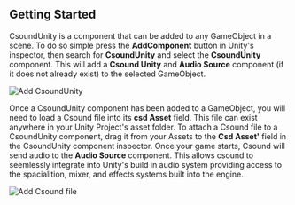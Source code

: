 ## Getting Started ##

CsoundUnity is a component that can be added to any GameObject in a scene. To do so simple press the **AddComponent** button in Unity's inspector, then search for **CsoundUnity** and select the **CsoundUnity** component. This will add a **Csound Unity** and **Audio Source**  component (if it does not already exist) to the selected GameObject.

<img src="images/addCsoundUnityComponent_v3.gif" alt="Add CsoundUnity"/>

Once a CsoundUnity component has been added to a GameObject, you will need to load a Csound file into its **csd Asset** field. This file can exist anywhere in your Unity Project's asset folder.
 To attach a Csound file to a CsoundUnity component, drag it from your Assets to the **Csd Asset'** field in the CsoundUnity component inspector. Once your game starts, Csound will send audio to the **Audio Source** component. This allows csound to seemlessly integrate into Unity's build in audio system providing access to the spacialition, mixer, and effects systems built into the engine. 

 <img src="images/addCsoundFile_v3.gif" alt="Add Csound file"/>

<!-- The placement of this seems off as mc is a more complex topic- perhaps a seperate section on working with mc is needed -->

<!--
 **CsoundUnity** can input and output any number of channels. See [**CsoundUnity.ProcessBlock()**](https://github.com/rorywalsh/CsoundUnity/blob/7f45fd3bfffa9f3d4760b0437d38de44b04a96e9/Runtime/CsoundUnity.cs#L1423) 
-->
